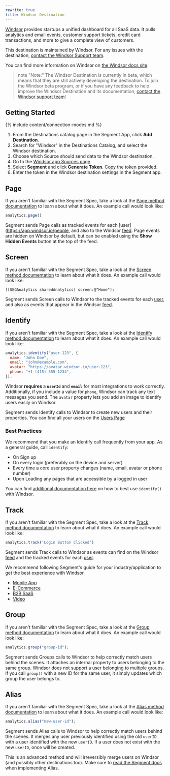 ```yaml
---
rewrite: true
title: Windsor Destination
---
```


[Windsor](https://windsor.io/?utm_source=segmentio&utm_medium=docs&utm_campaign=partners) provides startups a unified dashboard for all SaaS data. It pulls analytics and email events, customer support tickets, credit card transactions, and more to give a complete view of customers.

This destination is maintained by Windsor. For any issues with the destination, [contact the Windsor Support team](mailto:support@windsor.io).

You can find more information on Windsor on [the Windsor docs site](https://docs.windsor.io).

> note "Note:"
> The Windsor Destination is currently in beta, which means that they are still actively developing the destination. To join the Windsor beta program, or if you have any feedback to help improve the Windsor Destination and its documentation, [contact the Windsor support team](mailto:support@windsor.com)!


## Getting Started


{% include content/connection-modes.md %} 

1. From the Destinations catalog page in the Segment App, click **Add Destination**.
2. Search for "Windsor" in the Destinations Catalog, and select the Windsor destination.
3. Choose which Source should send data to the Windsor destination.
4. Go to the [Windsor app Sources page](https://app.windsor.io/sources)
5. Select **Segment** and click **Generate Token**. Copy the token provided.
6. Enter the token in the Windsor destination settings in the Segment app.



## Page

If you aren't familiar with the Segment Spec, take a look at the [Page method documentation](https://segment.com/docs/connections/spec/page/) to learn about what it does. An example call would look like:

```js
analytics.page()
```

Segment sends Page calls as tracked events for each [user](https://app.windsor.io/people, and also to the Windsor [feed](https://app.windsor.io/feed). Page events are hidden on Windsor by default, but can be enabled using the **Show Hidden Events** button at the top of the feed.


## Screen

If you aren't familiar with the Segment Spec, take a look at the [Screen method documentation](https://segment.com/docs/connections/spec/screen/) to learn about what it does. An example call would look like:

```obj-c
[[SEGAnalytics sharedAnalytics] screen:@"Home"];
```

Segment sends Screen calls to Windsor to the tracked events for each [user](https://app.windsor.io/people), and also as events that appear in the Windsor [feed](https://app.windsor.io/feed).


## Identify

If you aren't familiar with the Segment Spec, take a look at the [Identify method documentation](https://segment.com/docs/connections/spec/identify/) to learn about what it does. An example call would look like:

```js
analytics.identify("user-123", {
  name: "John Doe",
  email: "john@example.com",
  avatar: "https://avatar.windsor.io/user-123",
  phone: "+1 (415) 555-1234",
});
```

Windsor **requires** a **`userId`** and **`email`** for most integrations to work correctly. Additionally, if you include a value for `phone`, Windsor can track any text messages you send. The `avatar` property lets you add an image to identify users easily on Windsor.

Segment sends Identify calls to Windsor to create new users and their properties. You can find all your users on the [Users Page](https://app.windsor.io/people)

### Best Practices

We recommend that you make an Identify call frequently from your app. As a general guide, call `identify`:

- On Sign up
- On every login (preferably on the device and server)
- Every time a core user property changes (name, email, avatar or phone number)
- Upon Loading any pages that are accessible by a logged in user

You can find [additional documentation here](https://docs.windsor.io/docs/analytics#identify) on how to best use `identify()` with Windsor.


## Track

If you aren't familiar with the Segment Spec,  take a look at the [Track method documentation](https://segment.com/docs/connections/spec/track/) to learn about what it does. An example call would look like:

```js
analytics.track('Login Button Clicked')
```

Segment sends Track calls to Windsor as events can find on the Windsor [feed](https://app.windsor.io/feed) and the tracked events for each [user](https://app.windsor.io/people).

We recommend following Segment's guide for your industry/application to get the best experience with Windsor.

- [Mobile App](https://segment.com/docs/connections/spec/mobile/)
- [E-Commerce](https://segment.com/docs/connections/spec/ecommerce/v2/)
- [B2B SaaS](https://segment.com/docs/connections/spec/b2b-saas/)
- [Video](https://segment.com/docs/connections/spec/video/)

## Group

If you aren't familiar with the Segment Spec, take a look at the [Group method documentation](https://segment.com/docs/connections/spec/group/) to learn about what it does. An example call would look like:

```js
analytics.group("group-id");
```

Segment sends Groups calls to Windsor to help correctly match users behind the scenes. It attaches an internal property to users belonging to the same group. Windsor does not support a user belonging to multiple groups. If you call `group()` with a new ID for the same user, it simply updates which group the user belongs to.

## Alias

If you aren't familiar with the Segment Spec, take a look at the [Alias method documentation](https://segment.com/docs/connections/spec/alias/) to learn about what it does. An example call would look like:

```js
analytics.alias("new-user-id");
```

Segment sends Alias calls to Windsor to help correctly match users behind the scenes. It merges any user previously identified using the old `userID` with a user identified with the new `userID`. If a user does not exist with the new `userID`, once will be created.

This is an advanced method and will irreversibly merge users on Windsor (and possibly other destinations too). Make sure to [read the Segment docs](https://segment.com/docs/connections/spec/alias/) when implementing Alias.
